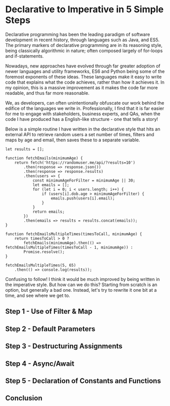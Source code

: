 # Declarative to Imperative in 5 Simple Steps

Declarative programming has been the leading paradigm of software development in recent history, through languages such as Java, and ES5. The primary markers of declarative programming are in its reasoning style, being classically algorithmic in nature; often composed largely of for-loops and if-statements.

Nowadays, new approaches have evolved through far greater adoption of newer languages and utility frameworks, ES6 and Python being some of the foremost exponents of these ideas. These languages make it easy to write code that explains what the code achieves, rather than how it achieves it. In my opinion, this is a massive improvement as it makes the code far more readable, and thus far more reasonable.

We, as developers, can often unintentionally obfuscate our work behind the edifice of the languages we write in. Professionally, I find that it is far easier for me to engage with stakeholders, business experts, and QAs, when the code I have produced has a English-like structure - one that tells a story!

Below is a simple routine I have written in the declarative style that hits an external API to retrieve random users a set number of times, filters and maps by age and email, then saves these to a separate variable.  

```
let results = [];

function fetchEmails(minimumAge) {
    return fetch('https://randomuser.me/api/?results=10')
        .then(response => response.json())
        .then(response => response.results)
        .then(users => {
            const minimumAgeForFilter = minimumAge || 30;
            let emails = [];
            for (let i = 0; i < users.length; i++) {
                if (users[i].dob.age > minimumAgeForFilter) {
                    emails.push(users[i].email);
                }
            }
            return emails;
        })
        .then(emails => results = results.concat(emails));
}

function fetchEmailsMultipleTimes(timesToCall, minimumAge) {
    return timesToCall > 0 ?
        fetchEmails(minimumAge).then(() => fetchEmailsMultipleTimes(timesToCall - 1, minimumAge)) :
        Promise.resolve();
}

fetchEmailsMultipleTimes(5, 65)
    .then(() => console.log(results));
```

Confusing to follow! I think it would be much improved by being written in the imperative style. But how can we do this? Starting from scratch is an option, but generally a bad one. Instead, let's try to rewrite it one bit at a time, and see where we get to.

## Step 1 - Use of Filter & Map

## Step 2 - Default Parameters

## Step 3 - Destructuring Assignments

## Step 4 - Async/Await

## Step 5 - Declaration of Constants and Functions

## Conclusion
